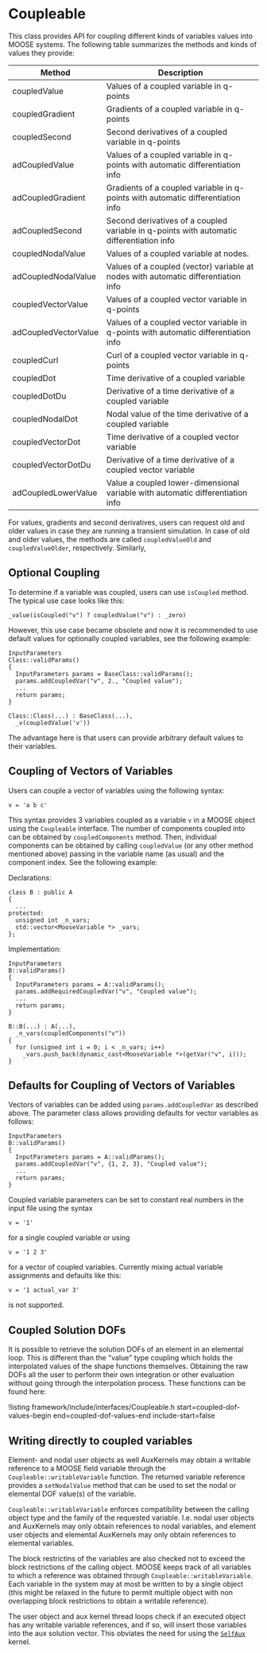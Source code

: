 # Coupleable

This class provides API for coupling different kinds of variables values into MOOSE systems.
The following table summarizes the methods and kinds of values they provide:

| Method | Description |
| - | - |
coupledValue | Values of a coupled variable in q-points
coupledGradient | Gradients of a coupled variable in q-points
coupledSecond | Second derivatives of a coupled variable in q-points
adCoupledValue | Values of a coupled variable in q-points with automatic differentiation info
adCoupledGradient | Gradients of a coupled variable in q-points with automatic differentiation info
adCoupledSecond | Second derivatives of a coupled variable in q-points with automatic differentiation info
coupledNodalValue | Values of a coupled variable at nodes.
adCoupledNodalValue | Values of a coupled (vector) variable at nodes with automatic differentiation info
coupledVectorValue | Values of a coupled vector variable in q-points
adCoupledVectorValue | Values of a coupled vector variable in q-points with automatic differentiation info
coupledCurl | Curl of a coupled vector variable in q-points
coupledDot | Time derivative of a coupled variable
coupledDotDu | Derivative of a time derivative of a coupled variable
coupledNodalDot | Nodal value of the time derivative of a coupled variable
coupledVectorDot | Time derivative of a coupled vector variable
coupledVectorDotDu | Derivative of a time derivative of a coupled vector variable
adCoupledLowerValue | Value a coupled lower-dimensional variable with automatic differentiation info

For values, gradients and second derivatives, users can request old and older values in case they are running a transient simulation.
In case of old and older values, the methods are called `coupledValueOld` and `coupledValueOlder`, respectively.
Similarly,

## Optional Coupling

To determine if a variable was coupled, users can use `isCoupled` method.
The typical use case looks like this:

```
_value(isCoupled("v") ? coupledValue("v") : _zero)
```

However, this use case became obsolete and now it is recommended to use default values for optionally coupled variables, see the following example:

```
InputParameters
Class::validParams()
{
  InputParameters params = BaseClass::validParams();
  params.addCoupledVar("v", 2., "Coupled value");
  ...
  return params;
}

Class::Class(...) : BaseClass(...),
  _v(coupledValue('v'))
```

The advantage here is that users can provide arbitrary default values to their variables.

## Coupling of Vectors of Variables

Users can couple a vector of variables using the following syntax:

```
v = 'a b c'
```

This syntax provides 3 variables coupled as a variable `v` in a MOOSE object using the `Coupleable` interface.
The number of components coupled into can be obtained by `coupledComponents` method.
Then, individual components can be obtained by calling `coupledValue` (or any other method mentioned above) passing in the variable name (as usual) and the component index. See the following example:

Declarations:

```
class B : public A
{
  ...
protected:
  unsigned int _n_vars;
  std::vector<MooseVariable *> _vars;
};
```

Implementation:

```
InputParameters
B::validParams()
{
  InputParameters params = A::validParams();
  params.addRequiredCoupledVar("v", "Coupled value");
  ...
  return params;
}

B::B(...) : A(...),
  _n_vars(coupledComponents("v"))
{
  for (unsigned int i = 0; i < _n_vars; i++)
    _vars.push_back(dynamic_cast<MooseVariable *>(getVar("v", i)));
}
```

## Defaults for Coupling of Vectors of Variables

Vectors of variables can be added using `params.addCoupledVar` as described above. The parameter class allows providing
defaults for vector variables as follows:

```
InputParameters
B::validParams()
{
  InputParameters params = A::validParams();
  params.addCoupledVar("v", {1, 2, 3}, "Coupled value");
  ...
  return params;
}
```

Coupled variable parameters can be set to constant real numbers in the input file using the syntax

```
v = '1'
```

for a single coupled variable or using

```
v = '1 2 3'
```

for a vector of coupled variables. Currently mixing actual variable assignments and defaults like this:

```
v = '1 actual_var 3'
```

is not supported.

## Coupled Solution DOFs

It is possible to retrieve the solution DOFs of an element in an elemental loop. This is different than the
"value" type coupling which holds the interpolated values of the shape functions themselves. Obtaining the raw
DOFs all the user to perform their own integration or other evaluation without going through the interpolation
process. These functions can be found here:

!listing framework/include/interfaces/Coupleable.h start=coupled-dof-values-begin end=coupled-dof-values-end include-start=false

## Writing directly to coupled variables

Element- and nodal user objects as well AuxKernels may obtain a writable reference to a MOOSE field variable
through the `Coupleable::writableVariable` function. The returned variable reference provides a `setNodalValue`
method that can be used to set the nodal or elemental DOF value(s) of the variable.

`Coupleable::writableVariable` enforces compatibility between the calling object type and the family of the
requested variable. I.e. nodal user objects and AuxKernels may only obtain references to nodal variables, and
element user objects and elemental AuxKernels may only obtain references to elemental variables.

The block restrictins of the variables are also checked not to exceed the block restrictions of the calling object.
MOOSE keeps track of all variables to which a reference was obtained through `Coupleable::writableVariable`. Each
variable in the system may at most be written to by a single object (this might be relaxed in the future to permit
multiple object with non overlapping block restrictions to obtain a writable reference).

The user object and aux kernel thread loops check if an executed object has any writable variable references, and
if so, will insert those variables into the aux solution vector. This obviates the need for using the
[`SelfAux`](SelfAux.md) kernel.
